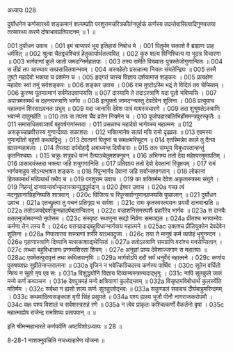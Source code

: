 अध्यायः 028
	
दुर्योधनेन कर्णसारथ्ये शङ्कमानं शल्यम्प्रति परशुरामचरित्रकीर्तनपूर्वकं कर्णस्य तदन्तेवासित्वादिगुणवत्तया तत्सारथ्य करणे दोषाभावप्रतिपादनम् ॥ 1 ॥

001	दुर्योधन उवाच ।
001	इमं चाप्यपरं भूय इतिहासं निबोध मे ।
001	पितुर्मम सकाशे वै ब्राह्मणः प्राह धर्मवित् ॥
002	श्रुत्वा चैतद्वचश्चित्रं हेतुकार्यार्थतत्त्ववित् ।
002	कुरु शल्य विनिश्चित्य मा भूदत्र विचारणा ॥
003	भार्गवाणां कुले जातो जमदग्निर्महातपाः ।
003	तस्य रामेति विख्यातः पुत्रस्तेजोगुणान्वितः ॥
004	स तीव्रं तप आस्थाय सम्प्रसादितवान्भवम् ।
004	अस्त्रहेतोः प्रसन्नात्मा नियतः संयतेन्द्रियः ॥
005	तस्मै तुष्टो महादेवो भक्त्या च प्रशमेन च ।
005 	हृद्गतं चास्य विज्ञाय दर्शयामास शङ्करः ।
005	प्रत्यक्षेण महादेवः स्वां तनुं सर्वशङ्करः ॥
006	शङ्कर उवाच ।
006	राम तुष्टोऽस्मि भद्रं ते विदितं तव चेप्सितम् ।
006	कुरुष्व पूतमात्मानं सर्वमेतदवाप्स्यसि ॥
007	दास्यामि ते तदाऽस्त्राणि यदा पूतो भविष्यसि ।
007	अपात्रमसमर्थं च दहन्त्यस्त्राणि भार्गव ॥
008	इत्युक्तो जामदग्न्यस्तु देवदेवेन शूलिना ।
008	प्रत्युवाच महात्मानं शिरसाऽवनतः प्रभुम् ॥
009	यदा जानासि देवेश पात्रं मामस्त्रधारणे ।
009	तदा शुश्रूषतेऽस्त्राणि भवान्मे दातुमर्हति ॥
010	ततः स तपसा चैव व्रतेन नियमेन च ।
010	पूजोपहारबलिभिर्होममन्त्रपुरस्कृतैः ॥
011	समाराधितवाञ्शर्वं बहुवर्षगणांस्तदा ।
011	प्रसन्नश्च महादेवो भार्गवस्य महात्मनः ॥
012	असकृच्चाब्रवीत्तस्य गुणान्देव्याः सकाशतः ।
012	भक्तिमानेष सततं मयि रामो दृढव्रतः ॥
013	एवमस्य गुणान्प्रीतो बहुशो कथयद्विभुः ।
013	देवतानां पितॄणां च समक्षमरिसूदन ॥
014	एतस्मिन्नेव काले तु दैत्या ह्यासन्महाबलाः ।
014	तैस्तदा दर्पमोहाद्वै अबाध्यन्त दिवौकसः ॥
015	ततः सम्भूय विबुधास्तान्हन्तुं कृतनिश्चयाः ।
015	चक्रुः शत्रुवधे यत्नं दैत्याञ्चेतुमशक्नुवन् ॥
016	अभिगम्य ततो देवा महेश्वरमुमापतिम् ।
016	प्रासादयंस्तदा भक्त्या जहि शत्रुगणानिति ॥
017	प्रतिज्ञाय ततो देवो देवतानां रिपुक्षयम् ।
017	रामं भार्गवमाहूय सोऽभ्यभाषत शङ्करः ॥
018	रिपून्भार्गव देवानां जहि सर्वान्समागतान् ।
018	लोकानां हितकामार्थं मत्प्रियार्थं तथैव च ॥
019	परशुराम उवाच ।
019	का शक्तिर्मम देवेश अकृतास्त्रस्य संयुगे ।
019	निहन्तुं दानवान्सर्वान्कृतास्त्रान्युद्धदुर्मदान् ॥
020	ईश्वर उवाच ।
020a	गच्छ त्वं मदनुज्ञानान्निहनिष्यसि शात्रवान् ।
020c	विजित्य च रिपून्सर्वान्गुणान्प्राप्स्यसि पुष्कलान् ॥
021	दुर्योधन उवाच ।
021a	एतच्छ्रुत्वा तु वचनं प्रतिगृह्य च सर्वशः ।
021c	रामः कृतस्वस्त्ययनः प्रययौ दानवान्प्रति ॥
022a	ततोऽजयद्देवशत्रून्महादर्पबलान्वितान् ।
022c	वज्राशनिसमस्पर्शैः प्रहारैरेव भार्गवः ॥
023a	स दानवैः क्षततनुर्जामदग्न्यो नृपोत्तम ।
023c	संस्पृष्टः स्थाणुना सद्यो निर्व्रणः समपद्यत ॥
024a	प्रीतश्च भगवान्देवः कर्मणा तेन तस्य वै ।
024c	वरान्प्रादाद्बहुविधान्भार्गवाय महात्मने ॥
025ac	उक्तश्च प्रीतियुक्तेन देवदेवेन शूलिना ॥
026a	निपातात्तव शस्त्राणां शरीरे याऽभवद्रुजा ।
026c	तया ते मानुषं कर्म व्यपोहं भृगुनन्दन ।
026e	गृहाणास्त्राणि दिव्यानि मत्सकाशाद्यथेप्सितं ॥
027a	ततोऽस्त्राणि समग्राणि वरांश्च मनसेप्सितान् ।
027c	लब्ध्वा बहुविधान्रामः प्रणम्यशिरसा शिवम् ।
027e	अनुज्ञां प्राप्य देवेशाज्जगाम स महातपाः ॥
028ac	एवमेतत्पुरावृत्तं तथा कथितवानृषिः ॥
029a	भार्गवोऽपि ददौ सर्वं धनुर्वेदं महात्मने ।
029c	कर्णाय पुरुषव्याघ्रः सुप्रीतेनान्तरात्मना ॥
030a	वृजिनं न भवेत्किञ्चिदस्य कर्णस्य पार्थिव ।
030c	सूतेन वर्धितो नित्यं न सूतो नृप एव सः ॥
031a	विशुद्धयोनिं विज्ञाय दिव्यान्यस्त्राण्यदाद्भृगुः ।
031c	नापि सूतकुले जातं मन्ये कर्णं कथञ्चन ।
031e	देवपुत्रमहं मन्ये क्षत्रियाणां कुलोद्भवम् ॥
032a	विसृष्टमविबोधार्थं कुलस्येंति मतिर्मम ।
032c	सर्वथा न ह्यसो शल्य कर्णः सूतकुलोद्भवः ॥
033a	सकुण्डलं सकवचं दीर्घबाहुमरिन्दमम् ।
033c	कथमादित्यसङ्काशं मृगी सिंहं प्रसूयते ॥
034a	पश्य ह्यस्य भुजौ पीनौ नागराजकरोपमौ ।
034c	वक्षः पश्य विशालं च सर्वशस्त्रसहं रणे ॥
035a	न त्वेव प्राकृतः कश्चित्कर्णो वैकर्तनो वृषा ।
035c	महात्माह्येष राजेन्द्र रामशिष्यः प्रतापवान् ॥ ॥

इति श्रीमन्महाभारते कर्णपर्वणि अष्टविंशोऽध्यायः ॥ 28 ॥

8-28-1 नाशक्नुवन्निति नञध्याहारेण योजना ॥
